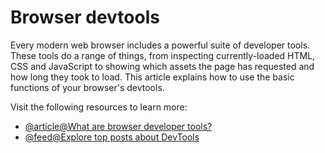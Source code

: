 # Browser devtools

Every modern web browser includes a powerful suite of developer tools. These tools do a range of things, from inspecting currently-loaded HTML, CSS and JavaScript to showing which assets the page has requested and how long they took to load. This article explains how to use the basic functions of your browser's devtools.

Visit the following resources to learn more:

- [@article@What are browser developer tools?](https://developer.mozilla.org/en-US/docs/Learn/Common_questions/What_are_browser_developer_tools)
- [@feed@Explore top posts about DevTools](https://app.daily.dev/tags/devtools?ref=roadmapsh)